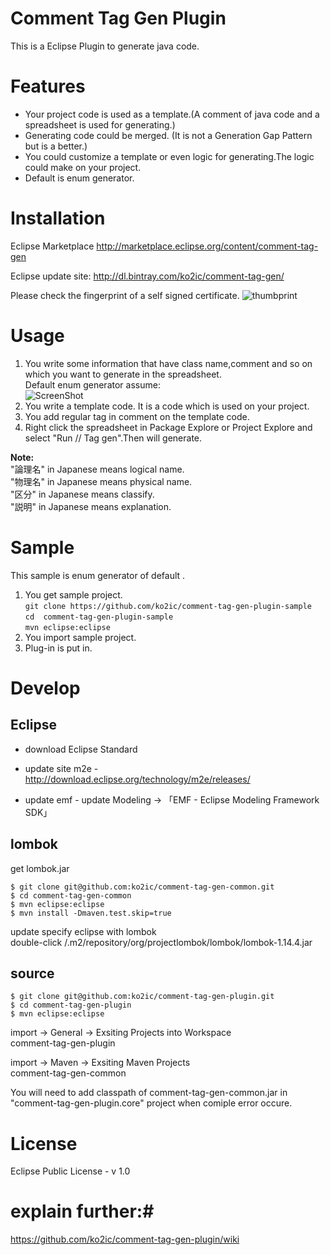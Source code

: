 Comment Tag Gen Plugin 
======================
This is a Eclipse Plugin to generate java code. 

# Features #
* Your project code is used as a template.(A comment of java code and a spreadsheet is used for generating.) 
* Generating code could be merged. (It is not a Generation Gap Pattern but is a better.)
* You could customize a template or even logic for generating.The logic could make on your project. 
* Default is enum generator.

# Installation #

Eclipse Marketplace
http://marketplace.eclipse.org/content/comment-tag-gen

Eclipse update site: http://dl.bintray.com/ko2ic/comment-tag-gen/

Please check the fingerprint of a self signed certificate.
![thumbprint](https://raw.githubusercontent.com/ko2ic/ImageRepository/master/comment-tag-gen/thumbprint.png)


# Usage #
1. You write some information that have class name,comment and so on which you want to generate in the spreadsheet.  
Default enum generator assume:  
![ScreenShot](https://raw.githubusercontent.com/ko2ic/ImageRepository/master/comment-tag-gen/sampleExcel.png)  
1. You write a template code. It is a code which is used on your project. 
1. You add regular tag in comment on the template code.
1. Right click the spreadsheet in Package Explore or Project Explore and select "Run // Tag gen".Then will generate.

**Note:**  
"論理名" in Japanese means logical name.  
"物理名" in Japanese means physical name.  
"区分" in Japanese means classify.    
"説明" in Japanese  means explanation.

# Sample #
This sample is enum generator of default .

1. You get sample project.  
``git clone https://github.com/ko2ic/comment-tag-gen-plugin-sample``  
``cd  comment-tag-gen-plugin-sample``  
``mvn eclipse:eclipse``
1. You import sample project.
2. Plug-in is put in.

# Develop #

## Eclipse 

* download Eclipse Standard

* update site
m2e - http://download.eclipse.org/technology/m2e/releases/
* update
emf - update Modeling → 「EMF - Eclipse Modeling Framework SDK」

## lombok  

get lombok.jar

    $ git clone git@github.com:ko2ic/comment-tag-gen-common.git
    $ cd comment-tag-gen-common
    $ mvn eclipse:eclipse
    $ mvn install -Dmaven.test.skip=true

update specify eclipse with lombok    
double-click /.m2/repository/org/projectlombok/lombok/lombok-1.14.4.jar

## source

    $ git clone git@github.com:ko2ic/comment-tag-gen-plugin.git
    $ cd comment-tag-gen-plugin
    $ mvn eclipse:eclipse

import -> General -> Exsiting Projects into Workspace    
comment-tag-gen-plugin

import -> Maven -> Exsiting Maven Projects    
comment-tag-gen-common

You will need to add classpath of comment-tag-gen-common.jar in "comment-tag-gen-plugin.core" project when comiple error occure.

# License #
Eclipse Public License - v 1.0

# explain further:#
https://github.com/ko2ic/comment-tag-gen-plugin/wiki
